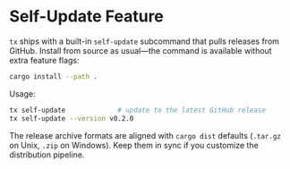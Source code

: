 # Self-Update Feature

`tx` ships with a built-in `self-update` subcommand that pulls releases from GitHub. Install from source as usual—the command is available without extra feature flags:

```bash
cargo install --path .
```

Usage:

```bash
tx self-update             # update to the latest GitHub release
tx self-update --version v0.2.0
```

The release archive formats are aligned with `cargo dist` defaults (`.tar.gz` on Unix, `.zip` on Windows). Keep them in sync if you customize the distribution pipeline.

